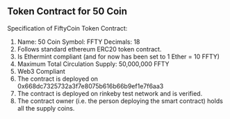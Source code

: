 <h2>Token Contract for 50 Coin</h2>

Specification of FiftyCoin Token Contract:
1.  Name: 50 Coin Symbol: FFTY  Decimals: 18
2.  Follows standard ethereum ERC20 token contract.
3.  Is Ethermint compliant (and for now has been set to 1 Ether = 10 FFTY)
4.  Maximum Total Circulation Supply: 50,000,000 FFTY
5.  Web3 Compliant
6.  The contract is deployed on 0x668dc7325732a3f7e8075b616b66b9ef1e7f6aa3
7.  The contract is deployed on rinkeby test network and is verified.
8.  The contract owner (i.e. the person deploying the smart contract) holds all the supply coins.
